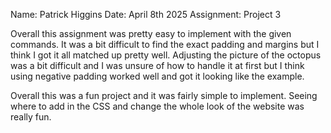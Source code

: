 Name: Patrick Higgins
Date: April 8th 2025
Assignment: Project 3

Overall this assignment was pretty easy to implement with the given commands. 
It was a bit difficult to find the exact padding and margins but I think I got it all matched up pretty well.
Adjusting the picture of the octopus was a bit difficult and I was unsure of how to handle it at first but 
I think using negative padding worked well and got it looking like the example.

Overall this was a fun project and it was fairly simple to implement. Seeing where to add in the CSS and change
the whole look of the website was really fun.
